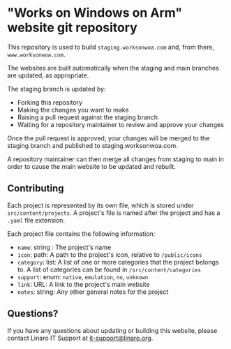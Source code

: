 # "Works on Windows on Arm" website git repository

This repository is used to build `staging.worksonwoa.com` and, from there, `www.worksonwoa.com`.

The websites are built automatically when the staging and main branches are updated, as appropriate.

The staging branch is updated by:

* Forking this repository
* Making the changes you want to make
* Raising a pull request against the staging branch
* Waiting for a repository maintainer to review and approve your changes

Once the pull request is approved, your changes will be merged to the staging branch and published to staging.worksonwoa.com.

A repository maintainer can then merge all changes from staging to main in order to cause the main website to be updated and rebuilt.

## Contributing

Each project is represented by its own file, which is stored under `src/content/projects`. A project's file is named after the project and has a `.yaml` file extension.

Each project file contains the following information:

* `name`: string : The project's name
* `icon`: path: A path to the project's icon, relative to `/public/icons`
* `category`: list: A list of one or more categories that the project belongs to. A list of categories can be found in `/src/content/categories`
* `support`: enum: `native`, `emulation`, `no`, `unknown`
* `link`: URL: A link to the project's main website
* `notes`: string: Any other general notes for the project

## Questions?

If you have any questions about updating or building this website, please contact Linaro IT Support at [it-support@linaro.org](mailto:it-support@linaro.org).
